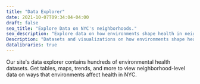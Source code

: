 ```yaml
---
title: "Data Explorer"
date: 2021-10-07T09:34:04-04:00
draft: false
seo_title: "Explore Data on NYC's neighborhoods."
seo_description: "Explore data on how environments shape health in neighborhoods throughout New York City."
Description: "Datasets and visualizations on how environments shape health in NYC."
datalibraries: true
---
```


Our site's data explorer contains hundreds of environmental health datasets. Get tables, maps, trends, and more to view neighborhood-level data on ways that environments affect health in NYC.